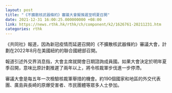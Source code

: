 ```yaml
---
layout: post
title: "《不擴散核武器條約》審議大會擬推遲至明夏召開"
date: 2021-12-31 16:00:25.000000000 +08:00
link: https://news.rthk.hk/rthk/ch/component/k2/1626761-20211231.htm
categories: rthk
---
```


《共同社》報道，因為新冠疫情而延遲召開的《不擴散核武器條約》審議大會，計劃在2022年8月在美國紐約的聯合國總部召開。

報道引述外交界消息指，大會主席就開會日期諮詢成員國。如果大會決定於明年夏季召開，意味比原計劃推遲了兩年以上，將令核裁軍步伐進一步停滯。

審議大會是每五年一次檢驗核裁軍舉措的機會。約190個國家和地區的外交代表團、廣島與長崎的原爆受害者、市民團體等眾多人士參加。
